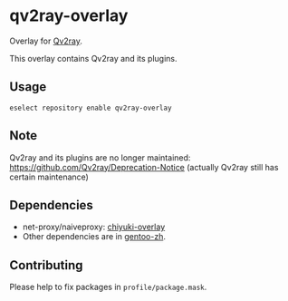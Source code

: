 # qv2ray-overlay
Overlay for [Qv2ray](https://github.com/Qv2ray/Qv2ray).

This overlay contains Qv2ray and its plugins. 

## Usage
`eselect repository enable qv2ray-overlay`

## Note
Qv2ray and its plugins are no longer maintained: https://github.com/Qv2ray/Deprecation-Notice (actually Qv2ray still has certain maintenance)

## Dependencies
* net-proxy/naiveproxy: [chiyuki-overlay](https://github.com/IllyaTheHath/gentoo-overlay)
* Other dependencies are in [gentoo-zh](https://github.com/microcai/gentoo-zh).

## Contributing
Please help to fix packages in `profile/package.mask`.
